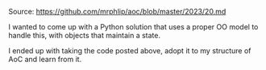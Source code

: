 Source: https://github.com/mrphlip/aoc/blob/master/2023/20.md

I wanted to come up with a Python solution that uses a proper OO model to handle this,
with objects that maintain a state.

I ended up with taking the code posted above, adopt it to my structure of AoC and
learn from it.
